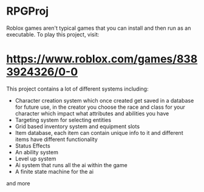 # RPGProj

Roblox games aren't typical games that you can install and then run as an executable.
To play this project, visit: 
# https://www.roblox.com/games/8383924326/0-0

This project contains a lot of different systems including:
- Character creation system which once created get saved in a database for future use, in the creator you choose the race and class for your character which impact what attributes and abilities you have
- Targeting system for selecting entities
- Grid based inventory system and equipment slots
- Item database, each item can contain unique info to it and different items have different functionality
- Status Effects
- An ability system
- Level up system
- Ai system that runs all the ai within the game
- A finite state machine for the ai

and more
